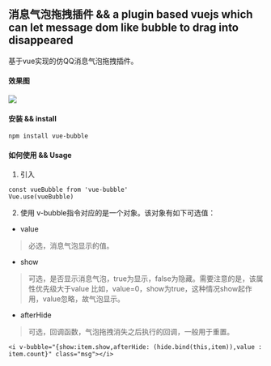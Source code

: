 ## 消息气泡拖拽插件 && a plugin based vuejs which can let message dom like bubble to drag into disappeared
基于vue实现的仿QQ消息气泡拖拽插件。
#### 效果图

![](http://ifanqi.me/img/closure/nc6.png)

#### 安装 && install
```
npm install vue-bubble
```
#### 如何使用 && Usage
1. 引入
```
const vueBubble from 'vue-bubble'
Vue.use(vueBubble)
```
2. 使用
v-bubble指令对应的是一个对象。该对象有如下可选值：
* value
> 必选，消息气泡显示的值。

* show
> 可选，是否显示消息气泡，true为显示，false为隐藏。需要注意的是，该属性优先级大于value
比如，value=0，show为true，这种情况show起作用，value忽略，故气泡显示。

* afterHide
> 可选，回调函数，气泡拖拽消失之后执行的回调，一般用于重置。

```
<i v-bubble="{show:item.show,afterHide: (hide.bind(this,item)),value : item.count}" class="msg"></i>
```
